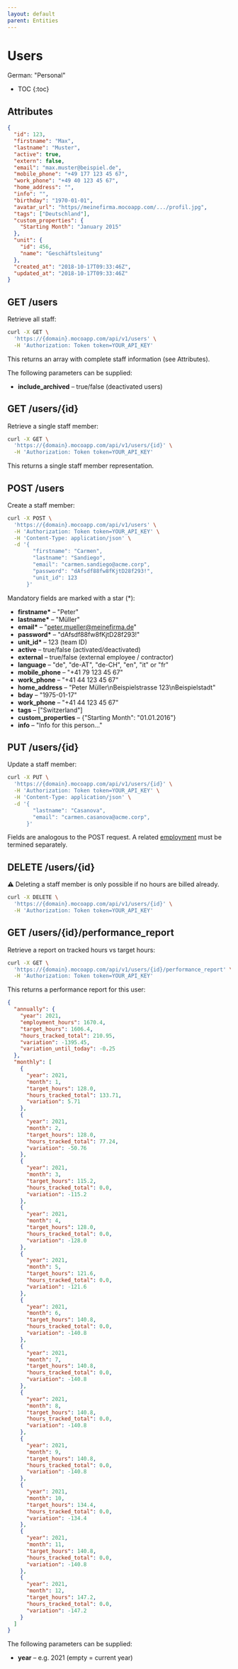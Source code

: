 ```yaml
---
layout: default
parent: Entities
---
```


# Users

German: "Personal"

- TOC
{:toc}

## Attributes

```json
{
  "id": 123,
  "firstname": "Max",
  "lastname": "Muster",
  "active": true,
  "extern": false,
  "email": "max.muster@beispiel.de",
  "mobile_phone": "+49 177 123 45 67",
  "work_phone": "+49 40 123 45 67",
  "home_address": "",
  "info": "",
  "birthday": "1970-01-01",
  "avatar_url": "https//meinefirma.mocoapp.com/.../profil.jpg",
  "tags": ["Deutschland"],
  "custom_properties": {
    "Starting Month": "January 2015"
  },
  "unit": {
    "id": 456,
    "name": "Geschäftsleitung"
  },
  "created_at": "2018-10-17T09:33:46Z",
  "updated_at": "2018-10-17T09:33:46Z"
}
```

## GET /users

Retrieve all staff:

```bash
curl -X GET \
  'https://{domain}.mocoapp.com/api/v1/users' \
  -H 'Authorization: Token token=YOUR_API_KEY'
```

This returns an array with complete staff information (see Attributes).

The following parameters can be supplied:

- **include_archived** – true/false (deactivated users)

## GET /users/{id}

Retrieve a single staff member:

```bash
curl -X GET \
  'https://{domain}.mocoapp.com/api/v1/users/{id}' \
  -H 'Authorization: Token token=YOUR_API_KEY'
```

This returns a single staff member representation.

## POST /users

Create a staff member:

```bash
curl -X POST \
  'https://{domain}.mocoapp.com/api/v1/users' \
  -H 'Authorization: Token token=YOUR_API_KEY' \
  -H 'Content-Type: application/json' \
  -d '{
        "firstname": "Carmen",
        "lastname": "Sandiego",
        "email": "carmen.sandiego@acme.corp",
        "password": "dAfsdf88fw8fKjtD28f293!",
        "unit_id": 123
      }'
```

Mandatory fields are marked with a star (\*):

- **firstname\*** – "Peter"
- **lastname\*** – "Müller"
- **email\*** – "peter.mueller@meinefirma.de"
- **password\*** – "dAfsdf88fw8fKjtD28f293!"
- **unit_id\*** – 123 (team ID)
- **active** – true/false (activated/deactivated)
- **external** – true/false (external employee / contractor)
- **language** – "de", "de-AT", "de-CH", "en", "it" or "fr"
- **mobile_phone** – "+41 79 123 45 67"
- **work_phone** – "+41 44 123 45 67"
- **home_address** – "Peter Müller\nBeispielstrasse 123\nBeispielstadt"
- **bday** – "1975-01-17"
- **work_phone** – "+41 44 123 45 67"
- **tags** – ["Switzerland"]
- **custom_properties** – {"Starting Month": "01.01.2016"}
- **info** – "Info for this person..."

## PUT /users/{id}

Update a staff member:

```bash
curl -X PUT \
  'https://{domain}.mocoapp.com/api/v1/users/{id}' \
  -H 'Authorization: Token token=YOUR_API_KEY' \
  -H 'Content-Type: application/json' \
  -d '{
        "lastname": "Casanova",
        "email": "carmen.casanova@acme.corp",
      }'
```

Fields are analogous to the POST request. A related [employment](employments.md) must be termined separately.

## DELETE /users/{id}

⚠ Deleting a staff member is only possible if no hours are billed already.

```bash
curl -X DELETE \
  'https://{domain}.mocoapp.com/api/v1/users/{id}' \
  -H 'Authorization: Token token=YOUR_API_KEY'
```

## GET /users/{id}/performance_report

Retrieve a report on tracked hours vs target hours:

```bash
curl -X GET \
  'https://{domain}.mocoapp.com/api/v1/users/{id}/performance_report' \
  -H 'Authorization: Token token=YOUR_API_KEY'
```

This returns a performance report for this user:

```json
{
  "annually": {
    "year": 2021,
    "employment_hours": 1670.4,
    "target_hours": 1606.4,
    "hours_tracked_total": 210.95,
    "variation": -1395.45,
    "variation_until_today": -0.25
  },
  "monthly": [
    {
      "year": 2021,
      "month": 1,
      "target_hours": 128.0,
      "hours_tracked_total": 133.71,
      "variation": 5.71
    },
    {
      "year": 2021,
      "month": 2,
      "target_hours": 128.0,
      "hours_tracked_total": 77.24,
      "variation": -50.76
    },
    {
      "year": 2021,
      "month": 3,
      "target_hours": 115.2,
      "hours_tracked_total": 0.0,
      "variation": -115.2
    },
    {
      "year": 2021,
      "month": 4,
      "target_hours": 128.0,
      "hours_tracked_total": 0.0,
      "variation": -128.0
    },
    {
      "year": 2021,
      "month": 5,
      "target_hours": 121.6,
      "hours_tracked_total": 0.0,
      "variation": -121.6
    },
    {
      "year": 2021,
      "month": 6,
      "target_hours": 140.8,
      "hours_tracked_total": 0.0,
      "variation": -140.8
    },
    {
      "year": 2021,
      "month": 7,
      "target_hours": 140.8,
      "hours_tracked_total": 0.0,
      "variation": -140.8
    },
    {
      "year": 2021,
      "month": 8,
      "target_hours": 140.8,
      "hours_tracked_total": 0.0,
      "variation": -140.8
    },
    {
      "year": 2021,
      "month": 9,
      "target_hours": 140.8,
      "hours_tracked_total": 0.0,
      "variation": -140.8
    },
    {
      "year": 2021,
      "month": 10,
      "target_hours": 134.4,
      "hours_tracked_total": 0.0,
      "variation": -134.4
    },
    {
      "year": 2021,
      "month": 11,
      "target_hours": 140.8,
      "hours_tracked_total": 0.0,
      "variation": -140.8
    },
    {
      "year": 2021,
      "month": 12,
      "target_hours": 147.2,
      "hours_tracked_total": 0.0,
      "variation": -147.2
    }
  ]
}
```

The following parameters can be supplied:

- **year** – e.g. 2021 (empty = current year)
